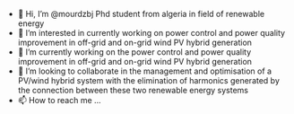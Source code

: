 - 👋 Hi, I’m @mourdzbj Phd student from algeria in field of renewable energy 
- 👀 I’m interested in currently working on power control and power quality improvement in off-grid and on-grid wind PV hybrid generation
- 🌱 I’m currently working on the power control and power quality improvement in off-grid and on-grid wind PV hybrid generation
- 💞️ I’m looking to collaborate in the management and optimisation of a PV/wind hybrid system with the elimination of harmonics generated by the connection between these two renewable energy systems
- 📫 How to reach me ...

<!---
mourdzbj/mourdzbj is a ✨ special ✨ repository because its `README.md` (this file) appears on your GitHub profile.
You can click the Preview link to take a look at your changes.
--->
